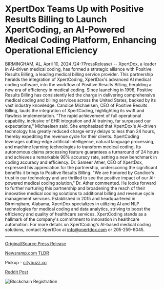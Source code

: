 # XpertDox Teams Up with Positive Results Billing to Launch XpertCoding, an AI-Powered Medical Coding Platform, Enhancing Operational Efficiency

BIRMINGHAM, AL, April 10, 2024 /24-7PressRelease/ -- XpertDox, a leader in AI-driven medical coding, has formed a strategic alliance with Positive Results Billing, a leading medical billing service provider. This partnership heralds the integration of XpertCoding, XpertDox's advanced AI medical coding software, into the workflow of Positive Results Billing, heralding a new era of efficiency in medical coding.  Since launching in 1998, Positive Results Billing has consistently led the charge in delivering comprehensive medical coding and billing services across the United States, backed by its vast industry knowledge. Candice Michaelsen, CEO of Positive Results Billing, lauds the integration of XpertCoding, highlighting its swift and flawless implementation. "The rapid achievement of full operational capability, inclusive of EHR integration and AI training, far surpassed our expectations," Michaelsen said. She emphasized that XpertDox's AI-driven technology has greatly reduced charge entry delays to less than 24 hours, thereby expediting the revenue cycle for their clients.  XpertCoding leverages cutting-edge artificial intelligence, natural language processing, and machine learning technologies to transform medical coding. Its autonomous claims processing feature guarantees a turnaround of 24 hours and achieves a remarkable 98% accuracy rate, setting a new benchmark in coding accuracy and efficiency.  Dr. Sameer Ather, CEO of XpertDox, expressed his appreciation for the partnership, underscoring the significant benefits it brings to Positive Results Billing. "We are honored by Candice's trust in our technology and are thrilled to see the positive impact of our AI-powered medical coding solution," Dr. Ather commented. He looks forward to further nurturing this partnership and broadening the reach of their innovative medical coding solutions to additional billing and revenue cycle management services.  Established in 2015 and headquartered in Birmingham, Alabama, XpertDox specializes in utilizing AI and NLP technologies for medical coding and data analytics, striving to boost the efficiency and quality of healthcare services. XpertCoding stands as a hallmark of the company's commitment to innovation in healthcare automation. For more details on XpertCoding's AI-based medical coding solutions, contact XpertDox at info@xpertdox.com or 205-259-6045. 

---

[Original/Source Press Release](https://www.24-7pressrelease.com/press-release/509933/xpertdox-teams-up-with-positive-results-billing-to-launch-xpertcoding-an-ai-powered-medical-coding-platform-enhancing-operational-efficiency)
                    

[Newsramp.com TLDR](https://newsramp.com/curated-news/xpertdox-forms-strategic-alliance-with-positive-results-billing-for-advanced-ai-medical-coding-software-integration/c48f1842595653a8bb5bb4788931656f) 


Pickup - [citybuzz.co](https://citybuzz.co/2024/04/10/xpertdox-and-positive-results-billing-launch-ai-powered-medical-coding-platform)
 



[Reddit Post](https://www.reddit.com/r/Business_NewsRamp/comments/1c0fn5d/xpertdox_forms_strategic_alliance_with_positive/) 



![Blockchain Registration](https://cdn.newsramp.app/24-7PressRelease/qrcode/244/10/barnusTs.webp)